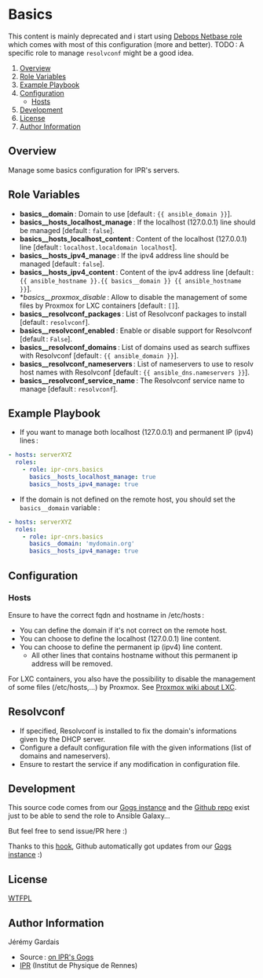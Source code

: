 # Basics

This content is mainly deprecated and i start using [Debops Netbase role][debops netbase role]
which comes with most of this configuration (more and better).
TODO : A specific role to manage `resolvconf` might be a good idea.

1. [Overview](#overview)
2. [Role Variables](#role-variables)
3. [Example Playbook](#example-playbook)
4. [Configuration](#configuration)
    * [Hosts](#hosts)
5. [Development](#development)
6. [License](#license)
7. [Author Information](#author-information)

## Overview

Manage some basics configuration for IPR's servers.

## Role Variables

* **basics__domain** : Domain to use [default : `{{ ansible_domain }}`].
* **basics__hosts_localhost_manage** : If the localhost (127.0.0.1) line should be managed [default : `false`].
* **basics__hosts_localhost_content** : Content of the localhost (127.0.0.1) line [default : `localhost.localdomain localhost`].
* **basics__hosts_ipv4_manage** : If the ipv4 address line should be managed [default : `false`].
* **basics__hosts_ipv4_content** : Content of the ipv4 address line [default : `{{ ansible_hostname }}.{{ basics__domain }} {{ ansible_hostname }}`].
* **basics__proxmox_*disable** : Allow to disable the management of some files by Proxmox for LXC containers [default : `[]`].
* **basics__resolvconf_packages** : List of Resolvconf packages to install [default : `resolvconf`].
* **basics__resolvconf_enabled** : Enable or disable support for Resolvconf [default : `False`].
* **basics__resolvconf_domains** : List of domains used as search suffixes with Resolvconf [default : `{{ ansible_domain }}`].
* **basics__resolvconf_nameservers** : List of nameservers to use to resolv host names with Resolvconf [default : `{{ ansible_dns.nameservers }}`].
* **basics__resolvconf_service_name** : The Resolvconf service name to manage [default : `resolvconf`].

## Example Playbook

* If you want to manage both localhost (127.0.0.1) and permanent IP (ipv4) lines :

``` yml
- hosts: serverXYZ
  roles:
    - role: ipr-cnrs.basics
      basics__hosts_localhost_manage: true
      basics__hosts_ipv4_manage: true
```

* If the domain is not defined on the remote host, you should set the `basics__domain` variable :

``` yml
- hosts: serverXYZ
  roles:
    - role: ipr-cnrs.basics
      basics__domain: 'mydomain.org'
      basics__hosts_ipv4_manage: true
```

## Configuration

### Hosts

Ensure to have the correct fqdn and hostname in /etc/hosts :
- You can define the domain if it's not correct on the remote host.
- You can choose to define the localhost (127.0.0.1) line content.
- You can choose to define the permanent ip (ipv4) line content.
  - All other lines that contains hostname without this permanent ip address will be removed.

For LXC containers, you also have the possibility to disable the management of some files (/etc/hosts,…) by Proxmox. See [Proxmox wiki about LXC][wiki proxmox lxc].

## Resolvconf

* If specified, Resolvconf is installed to fix the domain's informations given by the DHCP server.
* Configure a default configuration file with the given informations (list of domains and nameservers).
* Ensure to restart the service if any modification in configuration file.

## Development

This source code comes from our [Gogs instance][basics source] and the [Github repo][basics github] exist just to be able to send the role to Ansible Galaxy…

But feel free to send issue/PR here :)

Thanks to this [hook][gogs to github hook], Github automatically got updates from our [Gogs instance][basics source] :)

## License

[WTFPL][wtfpl website]

## Author Information

Jérémy Gardais
* Source : [on IPR's Gogs][basics source]
* [IPR][ipr website] (Institut de Physique de Rennes)

[gogs to github hook]: https://stackoverflow.com/a/21998477
[basics source]: https://git.ipr.univ-rennes1.fr/cellinfo/ansible.basics
[basics github]: https://github.com/ipr-cnrs/basics
[wtfpl website]: http://www.wtfpl.net/about/
[ipr website]: https://ipr.univ-rennes1.fr/
[wiki proxmox lxc]: https://pve.proxmox.com/wiki/Linux_Container#_guest_operating_system_configuration
[debops netbase role]: https://docs.debops.org/en/master/ansible/roles/debops.netbase/index.html
